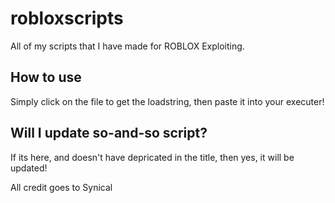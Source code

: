# robloxscripts
All of my scripts that I have made for ROBLOX Exploiting.

## How to use
Simply click on the file to get the loadstring, then paste it into your executer!

## Will I update so-and-so script?
If its here, and doesn't have depricated in the title, then yes, it will be updated!

All credit goes to Synical

